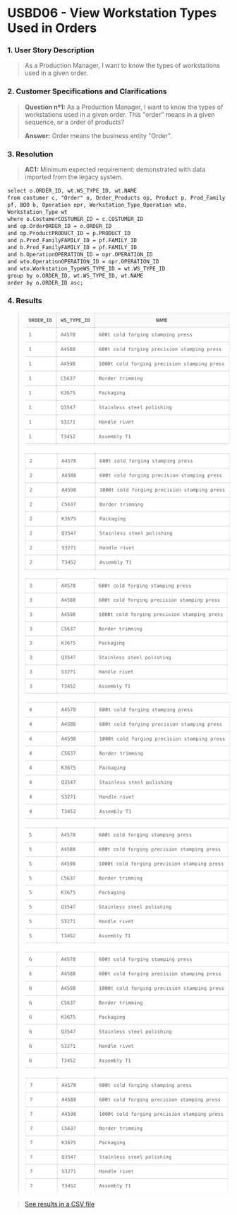 # USBD06 -  View Workstation Types Used in Orders

### 1. User Story Description

> As a Production Manager, I want to know the types of workstations used in a given order.


### 2. Customer Specifications and Clarifications

> **Question nº1:**
As a Production Manager, I want to know the types of workstations used in a given order.
This "order" means in a given sequence, or a order of products?
>
> **Answer:**
Order means the business entity "Order".


### 3. Resolution

>**AC1:** Minimum expected requirement: demonstrated with data imported from the
legacy system.

    select o.ORDER_ID, wt.WS_TYPE_ID, wt.NAME
    from costumer c, "Order" o, Order_Products op, Product p, Prod_Family pf, BOO b, Operation opr, Workstation_Type_Operation wto, Workstation_Type wt
    where o.CostumerCOSTUMER_ID = c.COSTUMER_ID
    and op.OrderORDER_ID = o.ORDER_ID
    and op.ProductPRODUCT_ID = p.PRODUCT_ID
    and p.Prod_FamilyFAMILY_ID = pf.FAMILY_ID
    and b.Prod_FamilyFAMILY_ID = pf.FAMILY_ID
    and b.OperationOPERATION_ID = opr.OPERATION_ID
    and wto.OperationOPERATION_ID = opr.OPERATION_ID
    and wto.Workstation_TypeWS_TYPE_ID = wt.WS_TYPE_ID
    group by o.ORDER_ID, wt.WS_TYPE_ID, wt.NAME
    order by o.ORDER_ID asc;



### 4. Results

>![Results](img/USBD06_1.png)
>
>![Results](img/USBD06_2.png)
>
>![Results](img/USBD06_3.png)
>
>![Results](img/USBD06_4.png)
> 
>![Results](img/USBD06_5.png)
> 
>![Results](img/USBD06_6.png)
> 
>![Results](img/USBD06_7.png)

>[See results in a CSV file](csv_result/USBD06.csv)






